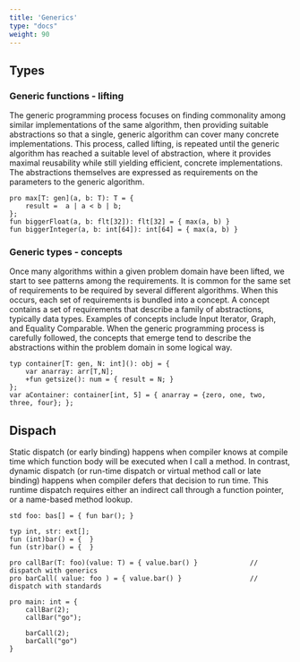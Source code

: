 ```yaml
---
title: 'Generics'
type: "docs"
weight: 90
---
```

## Types
### Generic functions - lifting

The generic programming process focuses on finding commonality among similar implementations of the same algorithm, then providing suitable abstractions so that a single, generic algorithm can cover many concrete implementations. This process, called lifting, is repeated until the generic algorithm has reached a suitable level of abstraction, where it provides maximal reusability while still yielding efficient, concrete implementations. The abstractions themselves are expressed as requirements on the parameters to the generic algorithm.


```
pro max[T: gen](a, b: T): T = {
	result =  a | a < b | b;
};
fun biggerFloat(a, b: flt[32]): flt[32] = { max(a, b) }
fun biggerInteger(a, b: int[64]): int[64] = { max(a, b) }
```

### Generic types - concepts

Once many algorithms within a given problem domain have been lifted, we start to see patterns among the requirements. It is common for the same set of requirements to be required by several different algorithms. When this occurs, each set of requirements is bundled into a concept. A concept contains a set of requirements that describe a family of abstractions, typically data types. Examples of concepts include Input Iterator, Graph, and Equality Comparable. When the generic programming process is carefully followed, the concepts that emerge tend to describe the abstractions within the problem domain in some logical way.

```
typ container[T: gen, N: int](): obj = {
	var anarray: arr[T,N];
	+fun getsize(): num = { result = N; }
};
var aContainer: container[int, 5] = { anarray = {zero, one, two, three, four}; };
```

## Dispach

Static dispatch (or early binding) happens when compiler knows at compile time which function body will be executed when I call a method. In contrast, dynamic dispatch (or run-time dispatch or virtual method call or late binding) happens when compiler defers that decision to run time. This runtime dispatch requires either an indirect call through a function pointer, or a name-based method lookup.

```
std foo: bas[] = { fun bar(); }

typ int, str: ext[];
fun (int)bar() = {  }
fun (str)bar() = {  }

pro callBar(T: foo)(value: T) = { value.bar() }             // dispatch with generics
pro barCall( value: foo ) = { value.bar() }                 // dispatch with standards

pro main: int = {
    callBar(2);
    callBar("go");

    barCall(2);
    barCall("go")
}
```
